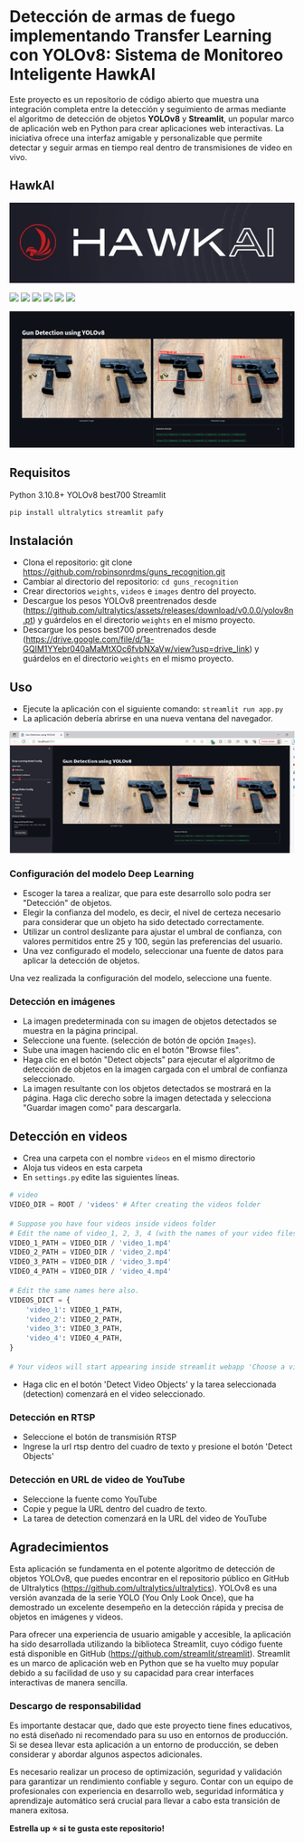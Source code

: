 # Detección de armas de fuego implementando Transfer Learning con YOLOv8: Sistema de Monitoreo Inteligente HawkAI

Este proyecto es un repositorio de código abierto que muestra una integración completa entre la detección y seguimiento de armas mediante el algoritmo de detección de objetos **YOLOv8** y **Streamlit**, un popular marco de aplicación web en Python para crear aplicaciones web interactivas. La iniciativa ofrece una interfaz amigable y personalizable que permite detectar y seguir armas en tiempo real dentro de transmisiones de video en vivo.

## HawkAI

![](https://github.com/robinsonrdms/guns_recognition/blob/main/Imagenes/HawkAi.png)


![](https://img.shields.io/github/stars/pandao/editor.md.svg) ![](https://img.shields.io/github/forks/pandao/editor.md.svg) ![](https://img.shields.io/github/tag/pandao/editor.md.svg) ![](https://img.shields.io/github/release/pandao/editor.md.svg) ![](https://img.shields.io/github/issues/pandao/editor.md.svg) ![](https://img.shields.io/bower/v/editor.md.svg)

![](https://github.com/robinsonrdms/guns_recognition/blob/main/Imagenes/Gun_detection.jpeg)

## Requisitos

Python 3.10.8+
YOLOv8
best700
Streamlit

```bash
pip install ultralytics streamlit pafy
```
## Instalación

- Clona el repositorio: git clone <https://github.com/robinsonrdms/guns_recognition.git>
- Cambiar al directorio del repositorio: `cd guns_recognition`
- Crear directorios `weights`, `videos` e `images` dentro del proyecto.
- Descargue los pesos YOLOv8 preentrenados desde (<https://github.com/ultralytics/assets/releases/download/v0.0.0/yolov8n.pt>) y guárdelos en el directorio `weights` en el mismo proyecto.
- Descargue los pesos best700 preentrenados desde (<https://drive.google.com/file/d/1a-GQIM1YYebr040aMaMtXOc6fvbNXaVw/view?usp=drive_link>) y guárdelos en el directorio `weights` en el mismo proyecto.


## Uso

- Ejecute la aplicación con el siguiente comando: `streamlit run app.py`
- La aplicación debería abrirse en una nueva ventana del navegador.

![](https://github.com/robinsonrdms/guns_recognition/blob/main/Imagenes/Front-End.JPG)

### Configuración del modelo Deep Learning

-  Escoger la tarea a realizar, que para este desarrollo solo podra ser "Detección" de objetos.
-  Elegir la confianza del modelo, es decir, el nivel de certeza necesario para considerar que un objeto ha sido detectado correctamente.
-  Utilizar un control deslizante para ajustar el umbral de confianza, con valores permitidos entre 25 y 100, según las preferencias del usuario.
-  Una vez configurado el modelo, seleccionar una fuente de datos para aplicar la detección de objetos.

Una vez realizada la configuración del modelo, seleccione una fuente.

### Detección en imágenes

-  La imagen predeterminada con su imagen de objetos detectados se muestra en la página principal.
-   Seleccione una fuente. (selección de botón de opción `Images`).
-   Sube una imagen haciendo clic en el botón "Browse files".
-   Haga clic en el botón "Detect objects" para ejecutar el algoritmo de detección de objetos en la imagen cargada con el umbral de confianza seleccionado.
-   La imagen resultante con los objetos detectados se mostrará en la página. Haga clic derecho sobre la imagen detectada y  selecciona "Guardar imagen como" para descargarla.

## Detección en videos

-   Crea una carpeta con el nombre `videos` en el mismo directorio
-  Aloja tus videos en esta carpeta
-  En `settings.py` edite las siguientes líneas.

```python
# video
VIDEO_DIR = ROOT / 'videos' # After creating the videos folder

# Suppose you have four videos inside videos folder
# Edit the name of video_1, 2, 3, 4 (with the names of your video files) 
VIDEO_1_PATH = VIDEO_DIR / 'video_1.mp4' 
VIDEO_2_PATH = VIDEO_DIR / 'video_2.mp4'
VIDEO_3_PATH = VIDEO_DIR / 'video_3.mp4'
VIDEO_4_PATH = VIDEO_DIR / 'video_4.mp4'

# Edit the same names here also.
VIDEOS_DICT = {
    'video_1': VIDEO_1_PATH,
    'video_2': VIDEO_2_PATH,
    'video_3': VIDEO_3_PATH,
    'video_4': VIDEO_4_PATH,
}

# Your videos will start appearing inside streamlit webapp 'Choose a video'.
```
- Haga clic en el botón 'Detect Video Objects' y la tarea seleccionada (detection) comenzará en el video seleccionado.

### Detección en RTSP

- Seleccione el botón de transmisión RTSP
- Ingrese la url rtsp dentro del cuadro de texto y presione el botón 'Detect Objects'

### Detección en URL de video de YouTube

- Seleccione la fuente como YouTube
- Copie y pegue la URL dentro del cuadro de texto.
- La tarea de detection comenzará en la URL del video de YouTube

## Agradecimientos

Esta aplicación se fundamenta en el potente algoritmo de detección de objetos YOLOv8, que puedes encontrar en el repositorio público en GitHub de Ultralytics (https://github.com/ultralytics/ultralytics). YOLOv8 es una versión avanzada de la serie YOLO (You Only Look Once), que ha demostrado un excelente desempeño en la detección rápida y precisa de objetos en imágenes y videos.

Para ofrecer una experiencia de usuario amigable y accesible, la aplicación ha sido desarrollada utilizando la biblioteca Streamlit, cuyo código fuente está disponible en GitHub (https://github.com/streamlit/streamlit). Streamlit es un marco de aplicación web en Python que se ha vuelto muy popular debido a su facilidad de uso y su capacidad para crear interfaces interactivas de manera sencilla.

### Descargo de responsabilidad

Es importante destacar que, dado que este proyecto tiene fines educativos, no está diseñado ni recomendado para su uso en entornos de producción. Si se desea llevar esta aplicación a un entorno de producción, se deben considerar y abordar algunos aspectos adicionales.

Es necesario realizar un proceso de optimización, seguridad y validación para garantizar un rendimiento confiable y seguro. Contar con un equipo de profesionales con experiencia en desarrollo web, seguridad informática y aprendizaje automático será crucial para llevar a cabo esta transición de manera exitosa.

**Estrella up ⭐ si te gusta este repositorio!**